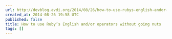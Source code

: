 ```yaml
---
url: http://devblog.avdi.org/2014/08/26/how-to-use-rubys-english-andor-operators-without-going-nuts/
created_at: 2014-08-26 19:58 UTC
published: false
title: How to use Ruby’s English and/or operators without going nuts
tags: []
---
```



